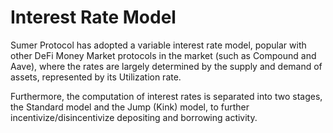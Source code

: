 # ​Interest Rate Model

​Sumer Protocol has adopted a variable interest rate model, popular with other DeFi Money Market protocols in the market (such as Compound and Aave), where the rates are largely determined by the supply and demand of assets, represented by its Utilization rate.&#x20;

Furthermore, the computation of interest rates is separated into two stages, the Standard model and the Jump (Kink) model, to further incentivize/disincentivize depositing and borrowing activity.
